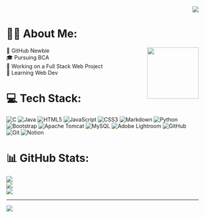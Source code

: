 <div align="right">
  <img src="https://visitor-badge.laobi.icu/badge?page_id=debosmit10.debosmit10&"  />
</div>

# 👩‍💻 About Me:

<img align="right" height="135" src="https://media3.giphy.com/media/C89ZdKRSfwDjY5w4Xa/giphy.gif?cid=6c09b952z8q2gnujjh5fwy3hcxv309wbcykyem57qxzc5n9p&ep=v1_internal_gif_by_id&rid=giphy.gif&ct=g"/>

🔰 GitHub Newbie<br>
🎓 Pursuing BCA<br>
🔭 Working on a Full Stack Web Project<br>
🌱 Learning Web Dev


# 💻 Tech Stack:
![C](https://img.shields.io/badge/c-%2300599C.svg?style=for-the-badge&logo=c&logoColor=white)
![Java](https://img.shields.io/badge/java-%23ED8B00.svg?style=for-the-badge&logo=openjdk&logoColor=white)
![HTML5](https://img.shields.io/badge/html5-%23E34F26.svg?style=for-the-badge&logo=html5&logoColor=white)
![JavaScript](https://img.shields.io/badge/javascript-%23323330.svg?style=for-the-badge&logo=javascript&logoColor=%23F7DF1E)
![CSS3](https://img.shields.io/badge/css3-%231572B6.svg?style=for-the-badge&logo=css3&logoColor=white)
![Markdown](https://img.shields.io/badge/markdown-%23000000.svg?style=for-the-badge&logo=markdown&logoColor=white)
![Python](https://img.shields.io/badge/python-3670A0?style=for-the-badge&logo=python&logoColor=ffdd54)
![Bootstrap](https://img.shields.io/badge/bootstrap-%238511FA.svg?style=for-the-badge&logo=bootstrap&logoColor=white)
![Apache Tomcat](https://img.shields.io/badge/apache%20tomcat-%23F8DC75.svg?style=for-the-badge&logo=apache-tomcat&logoColor=black)
![MySQL](https://img.shields.io/badge/mysql-4479A1.svg?style=for-the-badge&logo=mysql&logoColor=white)
![Adobe Lightroom](https://img.shields.io/badge/Adobe%20Lightroom-31A8FF.svg?style=for-the-badge&logo=Adobe%20Lightroom&logoColor=white)
![GitHub](https://img.shields.io/badge/github-%23121011.svg?style=for-the-badge&logo=github&logoColor=white)
![Git](https://img.shields.io/badge/git-%23F05033.svg?style=for-the-badge&logo=git&logoColor=white)
![Notion](https://img.shields.io/badge/Notion-%23000000.svg?style=for-the-badge&logo=notion&logoColor=white)

# 📊 GitHub Stats:
![](https://github-readme-stats.vercel.app/api?username=debosmit10&theme=dark&hide_border=false&include_all_commits=false&count_private=false)<br/>
![](https://github-readme-streak-stats.herokuapp.com/?user=debosmit10&theme=dark&hide_border=false)<br/>
![](https://github-readme-stats.vercel.app/api/top-langs/?username=debosmit10&theme=dark&hide_border=false&include_all_commits=false&count_private=false&layout=compact)

---
[![](https://visitcount.itsvg.in/api?id=debosmit10&icon=0&color=1)](https://visitcount.itsvg.in)
